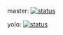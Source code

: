 master: [![status](https://circleci.com/gh/wildbook/YoloSwagger/tree/master.svg?style=shield&circle-token=9068946f834f4a45b2b092e3f465dfa363ddd113)](https://circleci.com/gh/wildbook/YoloSwagger/tree/master)

yolo: [![status](https://circleci.com/gh/wildbook/YoloSwagger/tree/yolo.svg?style=shield&circle-token=9068946f834f4a45b2b092e3f465dfa363ddd113)](https://circleci.com/gh/wildbook/YoloSwagger/tree/yolo)